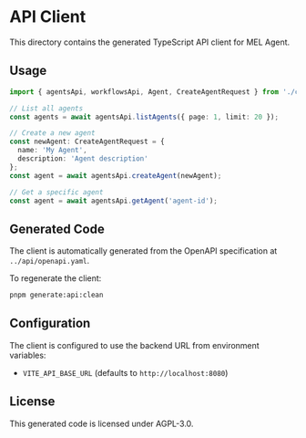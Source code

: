 # API Client

This directory contains the generated TypeScript API client for MEL Agent.

## Usage

```typescript
import { agentsApi, workflowsApi, Agent, CreateAgentRequest } from './client';

// List all agents
const agents = await agentsApi.listAgents({ page: 1, limit: 20 });

// Create a new agent
const newAgent: CreateAgentRequest = {
  name: 'My Agent',
  description: 'Agent description'
};
const agent = await agentsApi.createAgent(newAgent);

// Get a specific agent
const agent = await agentsApi.getAgent('agent-id');
```

## Generated Code

The client is automatically generated from the OpenAPI specification at `../api/openapi.yaml`.

To regenerate the client:
```bash
pnpm generate:api:clean
```

## Configuration

The client is configured to use the backend URL from environment variables:
- `VITE_API_BASE_URL` (defaults to `http://localhost:8080`)

## License

This generated code is licensed under AGPL-3.0.